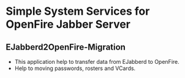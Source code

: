 # Simple System Services for OpenFire Jabber Server

##  EJabberd2OpenFire-Migration
* This application help to transfer data from EJabberd to OpenFire.
* Help to moving passwords, rosters and VCards.
